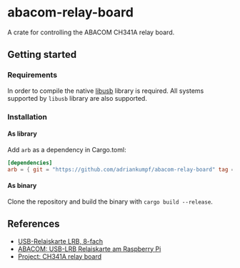 # abacom-relay-board

A crate for controlling the ABACOM CH341A relay board.

## Getting started

### Requirements

In order to compile the native [libusb](https://github.com/libusb/libusb) library is required. All systems supported by `libusb` library are also supported.

### Installation

#### As library

Add `arb` as a dependency in Cargo.toml:

```toml
[dependencies]
arb = { git = "https://github.com/adriankumpf/abacom-relay-board" tag = 'v0.1.0' }
```

#### As binary

Clone the repository and build the binary with `cargo build --release`.

## References

* [USB-Relaiskarte LRB, 8-fach](https://www.electronic-software-shop.com/hardware/relais/usb-relaiskarte-lrb-8-fach.html)
* [ABACOM: USB-LRB Relaiskarte am Raspberry Pi](https://github.com/olerem/ch341a-relay-board)
* [Project: CH341A relay board](http://forum.abacom-online.de/phpBB3/viewtopic.php?f=51&t=3751)
